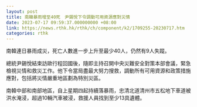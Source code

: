 ```yaml
---
layout: post
title: 南韓暴雨增至40死　尹錫悅下令調動可用資源應對災情
date: 2023-07-17 09:59:37.000000000 +08:00
link: https://news.rthk.hk/rthk/ch/component/k2/1709255-20230717.htm
categories: rthk
---
```


南韓連日暴雨成災，死亡人數進一步上升至最少40人，仍然有9人失蹤。

總統尹錫悅結束訪歐行程回國後，隨即主持召開中央災難安全對策本部會議，緊急檢視災情和救災工作。他下令當局盡最大努力搜救，調動所有可用資源和政策措施應對，包括將災情嚴重地區劃為特別災區。

南韓中部和南部地區，自上星期四起持續落暴雨，忠清北道清州市五松地下車道被洪水淹浸，超過10輛汽車被浸，救援人員找到至少13具遺體。
